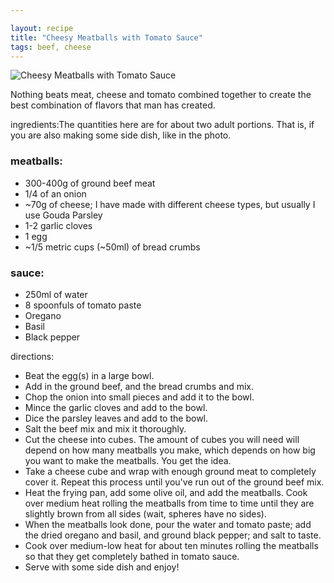 ```yaml
---

layout: recipe
title: "Cheesy Meatballs with Tomato Sauce"
tags: beef, cheese
---
```


![Cheesy Meatballs with Tomato Sauce](/recipes/pix/cheesy-meatballs.webp)

Nothing beats meat, cheese and tomato combined together to create the best combination of flavors that man has created.

ingredients:The quantities here are for about two adult portions. That is, if you are also
making some side dish, like in the photo.

### meatballs:

- 300-400g of ground beef meat
- 1/4 of an onion
- ~70g of cheese; I have made with different cheese types, but usually I use Gouda Parsley
- 1-2 garlic cloves
- 1 egg
- ~1/5 metric cups (~50ml) of bread crumbs

### sauce:

- 250ml of water
- 8 spoonfuls of tomato paste
- Oregano
- Basil
- Black pepper

directions:
- Beat the egg(s) in a large bowl.
- Add in the ground beef, and the bread crumbs and mix.
- Chop the onion into small pieces and add it to the bowl.
- Mince the garlic cloves and add to the bowl.
- Dice the parsley leaves and add to the bowl.
- Salt the beef mix and mix it thoroughly.
- Cut the cheese into cubes. The amount of cubes you will need will depend on how many meatballs you make, which depends on how big you want to make the meatballs. You get the idea.
- Take a cheese cube and wrap with enough ground meat to completely cover it. Repeat this process until you've run out of the ground beef mix.
- Heat the frying pan, add some olive oil, and add the meatballs. Cook over medium heat rolling the meatballs from time to time until they are slightly brown from all sides (wait, spheres have no sides).
- When the meatballs look done, pour the water and tomato paste; add the dried oregano and basil, and ground black pepper; and salt to taste.
- Cook over medium-low heat for about ten minutes rolling the meatballs so that they get completely bathed in tomato sauce.
- Serve with some side dish and enjoy!
